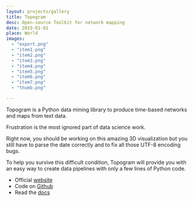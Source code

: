 ```yaml
---
layout: projects/gallery
title: Topogram
desc: Open-source Toolkit for network mapping
date: 2015-01-01
place: World
images:
  - "export.png"
  - "item1.png"
  - "item2.png"
  - "item3.png"
  - "item4.png"
  - "item5.png"
  - "item6.png"
  - "item7.png"
  - "thumb.png"

---
```


Topogram is a Python data mining library to produce time-based networks and maps from text data.

Frustration is the most ignored part of data science work.

Right now, you should be working on this amazing 3D visualization but you still have to parse the date correctly and to fix all those UTF-8 encoding bugs.

To help you survive this difficult condition, Topogram will provide you with an easy way to create data pipelines with only a few lines of Python code.


* Official [website](http://topogram.io)
* Code on [Github](http://github.com/topogram/topogram)
* Read the [docs](http://topogram.readthedocs.org/)
